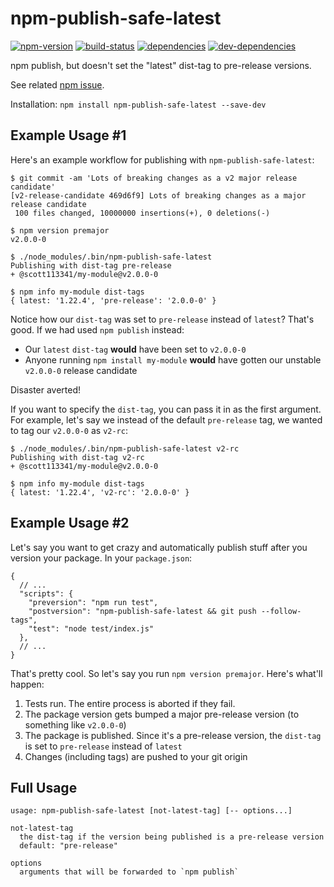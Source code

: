 # npm-publish-safe-latest

[![npm-version][npm-version-badge]][npm-version-href]
[![build-status][build-status-badge]][build-status-href]
[![dependencies][dependencies-badge]][dependencies-href]
[![dev-dependencies][dev-dependencies-badge]][dev-dependencies-href]


npm publish, but doesn't set the "latest" dist-tag to pre-release versions.

See related [npm issue](https://github.com/npm/npm/issues/13248).

Installation: `npm install npm-publish-safe-latest --save-dev`


## Example Usage #1

Here's an example workflow for publishing with `npm-publish-safe-latest`:

```text
$ git commit -am 'Lots of breaking changes as a v2 major release candidate'
[v2-release-candidate 469d6f9] Lots of breaking changes as a major release candidate
 100 files changed, 10000000 insertions(+), 0 deletions(-)

$ npm version premajor
v2.0.0-0

$ ./node_modules/.bin/npm-publish-safe-latest
Publishing with dist-tag pre-release
+ @scott113341/my-module@v2.0.0-0

$ npm info my-module dist-tags
{ latest: '1.22.4', 'pre-release': '2.0.0-0' }
```

Notice how our `dist-tag` was set to `pre-release` instead of `latest`?  That's good.  If we had used `npm publish` instead:

* Our `latest` `dist-tag` **would** have been set to `v2.0.0-0`
* Anyone running `npm install my-module` **would** have gotten our unstable `v2.0.0-0` release candidate

Disaster averted!

If you want to specify the `dist-tag`, you can pass it in as the first argument.  For example, let's say we instead of the default `pre-release` tag, we wanted to tag our `v2.0.0-0` as `v2-rc`:

```text
$ ./node_modules/.bin/npm-publish-safe-latest v2-rc
Publishing with dist-tag v2-rc
+ @scott113341/my-module@v2.0.0-0

$ npm info my-module dist-tags
{ latest: '1.22.4', 'v2-rc': '2.0.0-0' }
```


## Example Usage #2

Let's say you want to get crazy and automatically publish stuff after you version your package.  In your `package.json`:

```text
{
  // ...
  "scripts": {
    "preversion": "npm run test",
    "postversion": "npm-publish-safe-latest && git push --follow-tags",
    "test": "node test/index.js"
  },
  // ...
}
```

That's pretty cool.  So let's say you run `npm version premajor`.  Here's what'll happen:

1. Tests run.  The entire process is aborted if they fail.
1. The package version gets bumped a major pre-release version (to something like `v2.0.0-0`)
1. The package is published.  Since it's a pre-release version, the `dist-tag` is set to `pre-release` instead of `latest`
1. Changes (including tags) are pushed to your git origin


## Full Usage

```usage
usage: npm-publish-safe-latest [not-latest-tag] [-- options...]

not-latest-tag
  the dist-tag if the version being published is a pre-release version
  default: "pre-release"

options
  arguments that will be forwarded to `npm publish`
```


[npm-version-badge]: https://img.shields.io/npm/v/npm-publish-safe-latest.svg?style=flat-square
[npm-version-href]: https://www.npmjs.com/package/npm-publish-safe-latest

[build-status-badge]: https://img.shields.io/travis/scott113341/npm-publish-safe-latest/master.svg?style=flat-square
[build-status-href]: https://travis-ci.org/scott113341/npm-publish-safe-latest/branches

[dependencies-badge]: https://img.shields.io/david/scott113341/npm-publish-safe-latest/master.svg?style=flat-square
[dependencies-href]: https://david-dm.org/scott113341/npm-publish-safe-latest/master#info=dependencies

[dev-dependencies-badge]: https://img.shields.io/david/dev/scott113341/npm-publish-safe-latest/master.svg?style=flat-square
[dev-dependencies-href]: https://david-dm.org/scott113341/npm-publish-safe-latest/master#info=devDependencies
